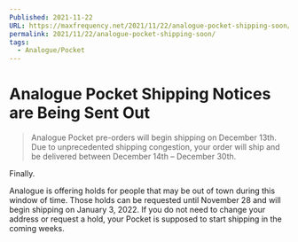 ```yaml
---
Published: 2021-11-22
URL: https://maxfrequency.net/2021/11/22/analogue-pocket-shipping-soon/
permalink: 2021/11/22/analogue-pocket-shipping-soon/
tags:
  - Analogue/Pocket
---
```

# Analogue Pocket Shipping Notices are Being Sent Out

> Analogue Pocket pre-orders will begin shipping on December 13th. Due to unprecedented shipping congestion, your order will ship and be delivered between December 14th – December 30th.

Finally.

Analogue is offering holds for people that may be out of town during this window of time. Those holds can be requested until November 28 and will begin shipping on January 3, 2022. If you do not need to change your address or request a hold, your Pocket is supposed to start shipping in the coming weeks.